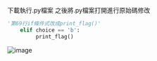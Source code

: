 下載執行.py檔案
之後將.py檔案打開進行原始碼修改

``` python
'第69行if條件式改成print_flag()'
    elif choice == 'b':
         print_flag()
```

![image](https://user-images.githubusercontent.com/72643996/218454855-51ade2ce-1089-4bfe-bcbe-bf686b5ae3e1.png)
